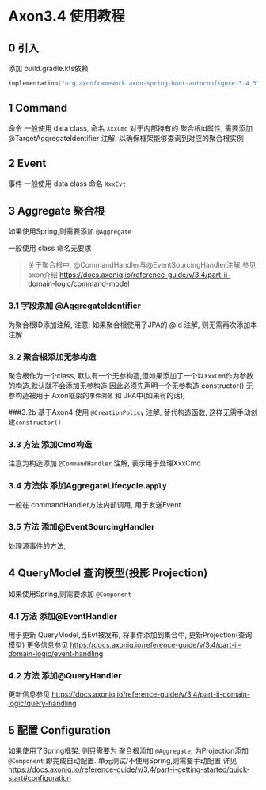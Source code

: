 # Axon3.4 使用教程

## 0 引入
添加 build.gradle.kts依赖
```gradle.kts
implementation("org.axonframework:axon-spring-boot-autoconfigure:3.4.3")
```

## 1 Command
命令
一般使用 data class,
命名 `XxxCmd`
对于内部持有的 聚合根id属性, 需要添加 @TargetAggregateIdentifier 注解, 以确保框架能够查询到对应的聚合根实例

## 2 Event
事件
一般使用 data class
命名 `XxxEvt`

## 3 Aggregate 聚合根
如果使用Spring,则需要添加 `@Aggregate`

一般使用 class
命名无要求


> 关于聚合根中, @CommandHandler与@EventSourcingHandler注解,参见
> axon介绍 https://docs.axoniq.io/reference-guide/v/3.4/part-ii-domain-logic/command-model

### 3.1 字段添加 @AggregateIdentifier
为聚合根ID添加注解,
注意: 如果聚合根使用了JPA的 @Id 注解, 则无需再次添加本注解

### 3.2 聚合根添加无参构造
聚合根作为一个class, 默认有一个无参构造,但如果添加了一个以`XxxCmd`作为参数的构造,默认就不会添加无参构造
因此必须先声明一个无参构造
constructor()
无参构造被用于 Axon框架的`事件溯源` 和 JPA中(如果有的话),

###3.2b 基于Axon4
使用 `@CreationPolicy` 注解, 替代构造函数, 这样无需手动创建`constructor()`

### 3.3 方法 添加Cmd构造
注意为构造添加 `@CommandHandler` 注解, 表示用于处理XxxCmd


### 3.4 方法体 添加AggregateLifecycle.`apply`
一般在 commandHandler方法内部调用, 用于发送Event 


### 3.5 方法 添加@EventSourcingHandler
处理源事件的方法, 

## 4 QueryModel 查询模型(投影 Projection) 
如果使用Spring,则需要添加 `@Component`

### 4.1 方法 添加@EventHandler
用于更新 QueryModel,当Evt被发布, 将事件添加到集合中, 更新Projection(查询模型) 
更多信息参见 https://docs.axoniq.io/reference-guide/v/3.4/part-ii-domain-logic/event-handling

### 4.2 方法 添加@QueryHandler
更新信息参见 https://docs.axoniq.io/reference-guide/v/3.4/part-ii-domain-logic/query-handling


## 5 配置 Configuration

如果使用了Spring框架, 则只需要为 聚合根添加 `@Aggregate`, 为Projection添加`@Component`
即完成自动配置.
单元测试/不使用Spring,则需要手动配置
详见 https://docs.axoniq.io/reference-guide/v/3.4/part-i-getting-started/quick-start#configuration
